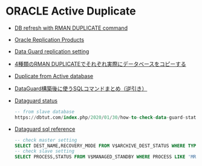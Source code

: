 # ORACLE Active Duplicate

* [DB refresh with RMAN DUPLICATE command](https://rameshoradba.blogspot.com/2016/04/db-refresh-with-rman-duplicate-command.html)


* [Oracle Replication Products](https://cosol.jp/techdb/2020/05/oracle-replication-methods-support-status/)

* [Data Guard replication setting](https://udonsoba.hatenablog.com/entry/2016/06/28/172736)

* [4種類のRMAN DUPLICATEでそれぞれ実際にデータベースをコピーする](https://qiita.com/tlokweng/items/a041394e1011434eca06)
* [Duplicate from Active database](https://qiita.com/plusultra/items/51f661836828b3765d4b)

* [DataGuard構築後に使うSQLコマンドまとめ（逆引き）](https://www.ashisuto.co.jp/db_blog/article/20160831_dataguard_sql.html)

* [Dataguard status](https://dbtut.com/index.php/2020/01/30/how-to-check-data-guard-status/)
  ```sql
  -- from slave database
  https://dbtut.com/index.php/2020/01/30/how-to-check-data-guard-status/
  ```

* [Dataguard sql reference](https://www.ashisuto.co.jp/db_blog/article/20160831_dataguard_sql.html)
  ```sql
  -- check master setting
  SELECT DEST_NAME,RECOVERY_MODE FROM V$ARCHIVE_DEST_STATUS WHERE TYPE = 'PHYSICAL';
  -- check slave setting
  SELECT PROCESS,STATUS FROM V$MANAGED_STANDBY WHERE PROCESS LIKE 'MRP%';
  ```

